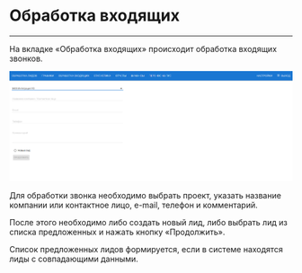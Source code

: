 # Обработка входящих
<hr>
На вкладке «Обработка входящих» происходит обработка входящих звонков.

![](/assets/obrab-income.png)

Для обработки звонка необходимо выбрать проект, указать название компании или контактное лицо, e-mail, телефон и комментарий. 

После этого необходимо либо создать новый лид, либо выбрать лид из списка предложенных и нажать кнопку «Продолжить».

Список предложенных лидов формируется, если в системе находятся лиды с совпадающими данными.